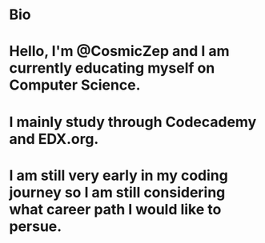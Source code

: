 # Bio

# Hello, I'm @CosmicZep and I am currently educating myself on Computer Science.
# I mainly study through Codecademy and EDX.org. 
# I am still very early in my coding journey so I am still considering what career path I would like to persue. 
